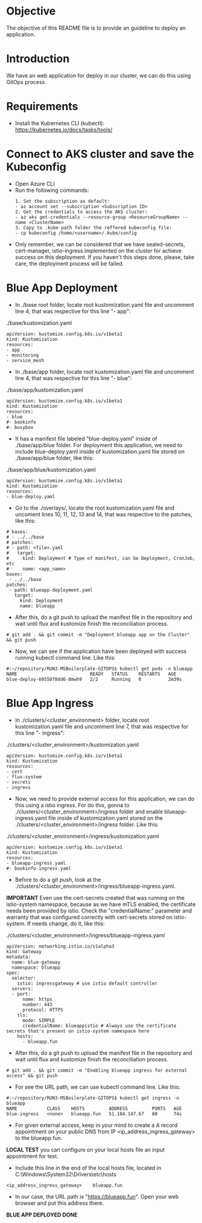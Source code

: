 # Objective
The objective of this README file is to provide an guideline to deploy an application. 

# Introduction 
We have an web application for deploy in our cluster, we can do this using GitOps process.

# Requirements
* Install the Kubernetes CLI (kubectl): https://kubernetes.io/docs/tasks/tools/

# Connect to AKS cluster and save the Kubeconfig
* Open Azure CLI
* Run the following commands: 
    ```
    1. Set the subscription as default: 
    - az account set --subscription <Subscription ID>
    2. Get the credentials to access the AKS cluster:
    - az aks get-credentials --resource-group <ResourceGroupName> --name <ClusterName>
    3. Copy to .kube path folder the reffered kubeconfig file: 
    - cp kubeconfig /home/<username>/.kube/config
    ```
* Only remember, we can be considered that we have sealed-secrets, cert-manager, istio-ingress implemented on the cluster for achieve success on this deployment. If you haven't this steps done, please, take care, the deployment process will be failed.

# Blue App Deployment

* In ./base root folder, locate root kustomization.yaml file and uncomment line 4, that was respective for this line "- app":

./base/kustomization.yaml
```
apiVersion: kustomize.config.k8s.io/v1beta1
kind: Kustomization
resources:
- app
- monitoring
- service_mesh
```

* In ./base/app folder, locate root kustomization.yaml file and uncomment line 4, that was respective for this line "- blue":

./base/app/kustomization.yaml
```
apiVersion: kustomize.config.k8s.io/v1beta1
kind: Kustomization
resources:
- blue
#- bookinfo
#- busybox
```

* It has a manifest file labeled "blue-deploy.yaml" inside of ./base/app/blue folder. For deployment this application, we need to include blue-deploy.yaml inside of kustomization.yaml file stored on ./base/app/blue folder, like this:

./base/app/blue/kustomization.yaml
```
apiVersion: kustomize.config.k8s.io/v1beta1
kind: Kustomization
resources:
- blue-deploy.yaml
```

* Go to the ./overlays/<environment>, locate the root kustomization.yaml file and uncoment lines 10, 11, 12, 13 and 14, that was respective to the patches, like this:

```
# bases:
# - ../../base
# patches:
# - path: <file>.yaml
#   target:
#     kind: Deployment # Type of manifest, can be Deployment, CronJob, etc
#     name: <app_name>
bases:
 - ../../base
patches:
 - path: blueapp-deployment.yaml
   target:
     kind: Deployment
     name: blueapp
```

* After this, do a git push to upload the manifest file in the repository and wait until flux and kustomize finish the reconciliation process.

```
# git add . && git commit -m "Deployment blueapp app on the Cluster" && git push
```

* Now, we can see if the application have been deployed with success running kubectl command line. Like this:

```
#:~/repository/RUN3-MSBoilerplate-GITOPS$ kubectl get pods -n blueapp
NAME                           READY   STATUS    RESTARTS   AGE
blue-deploy-69558f8dd6-8mwh9   2/2     Running   0          2m39s
```

# Blue App Ingress

*  In ./clusters/<cluster_environment> folder, locate root kustomization.yaml file and uncomment line 7, that was respective for this line "- ingress":

./clusters/<cluster_environment>/kustomization.yaml
```
apiVersion: kustomize.config.k8s.io/v1beta1
kind: Kustomization
resources:
- cert
- flux-system
- secrets
- ingress
```

* Now, we need to provide external access for this application, we can do this using a istio ingress. For do this, gonna to ./clusters/<cluster_environment>/ingress folder and enable blueapp-ingress.yaml file inside of kustomization.yaml stored on the ./clusters/<cluster_environment>/ingress folder. Like this:

./clusters/<cluster_environment>/ingress/kustomization.yaml
```
apiVersion: kustomize.config.k8s.io/v1beta1
kind: Kustomization
resources:
- blueapp-ingress.yaml
#- bookinfo-ingress.yaml
```

* Before to do a git push, look at the ./clusters/<cluster_environment>/ingress/blueapp-ingress.yaml.

**IMPORTANT** Even use the cert-secrets created that was running on the istio-system namespace, because as we have mTLS enabled, the certificate needs been provided by istio. Check the "credentialName:" parameter and warranty that was configured correctly with cert-secrets stored on istio-system. If needs change, do it, like this:

./clusters/<cluster_environment>/ingress/blueapp-ingress.yaml
```
apiVersion: networking.istio.io/v1alpha3
kind: Gateway
metadata:
  name: blue-gateway
  namespace: blueapp
spec:
  selector:
    istio: ingressgateway # use istio default controller
  servers:
  - port:
      name: https
      number: 443
      protocol: HTTPS
    tls:
      mode: SIMPLE
      credentialName: blueappistio # Always use the certificate secrets that's present on istio-system namespace here
    hosts:
      - blueapp.fun
```

* After this, do a git push to upload the manifest file in the repository and wait until flux and kustomize finish the reconciliation process.

```
# git add . && git commit -m "Enabling blueapp ingress for external access" && git push
```

* For see the URL path, we can use kubectl command line. Like this:

```
#:~/repository/RUN3-MSBoilerplate-GITOPS$ kubectl get ingress -n blueapp
NAME           CLASS    HOSTS         ADDRESS         PORTS   AGE
blue-ingress   <none>   blueapp.fun   51.104.147.67   80      74s
```

* For given external access, keep in your mind to create a A record appointment on your public DNS from IP <ip_address_ingress_gateway> to the blueapp.fun.

**LOCAL TEST** you can configure on your local hosts file an input appointment for test.

* Include this line in the end of the local hosts file, located in C:\Windows\System32\Drivers\etc\hosts

```
<ip_address_ingress_gateway>    blueapp.fun
``` 

* In our case, the URL path is "https://blueapp.fun". Open your web browser and put this address there.

**BLUE APP DEPLOYED DONE**